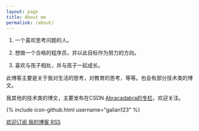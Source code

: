 ```yaml
---
layout: page
title: About me
permalink: /about/
---
```


1. 一个喜欢思考问题的人。

2. 想做一个合格的程序员，并以此目标作为努力的方向。

3. 喜欢与孩子相处，并与孩子一起成长。

此博客主要是关于我对生活的思考，对教育的思考，等等。也会有部分技术类的博文。

我其他的技术类的博文，主要发布在CSDN [Abracadabra的专栏](http://blog.csdn.net/u013553529)，欢迎关注。

{% include icon-github.html username="galian123" %}

<p class="rss-subscribe"><a href="{{ "/feed.xml" | prepend: site.baseurl }}">欢迎订阅 我的博客 RSS</a></p>
